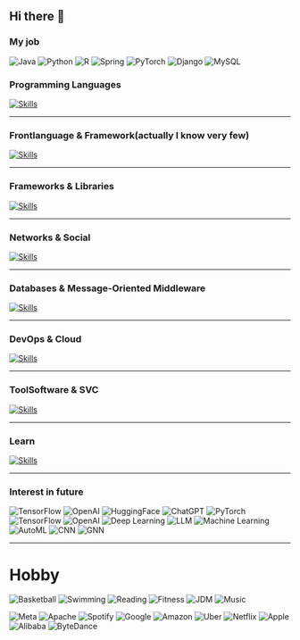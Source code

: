 ## Hi there 👋

<!--
**woodyxin/woodyxin** is a ✨ _special_ ✨ repository because its `README.md` (this file) appears on your GitHub profile.

Here are some ideas to get you started:

- 🔭 I’m currently working on ...
- 🌱 I’m currently learning ...
- 👯 I’m looking to collaborate on ...
- 🤔 I’m looking for help with ...
- 💬 Ask me about ...
- 📫 How to reach me: ...
- 😄 Pronouns: ...
- ⚡ Fun fact: ...
-->



### My job

![Java](https://img.shields.io/badge/Java-007396?style=for-the-badge&logo=java&logoColor=white)
![Python](https://img.shields.io/badge/Python-3776AB?style=for-the-badge&logo=python&logoColor=white)
![R](https://img.shields.io/badge/R-276DC3?style=for-the-badge&logo=r&logoColor=white)
![Spring](https://img.shields.io/badge/Spring-6DB33F?style=for-the-badge&logo=spring&logoColor=white)
![PyTorch](https://img.shields.io/badge/PyTorch-EE4C2C?style=for-the-badge&logo=pytorch&logoColor=white)
![Django](https://img.shields.io/badge/Django-092E20?style=for-the-badge&logo=django&logoColor=white)
![MySQL](https://img.shields.io/badge/MySQL-4479A1?style=for-the-badge&logo=mysql&logoColor=white)


### Programming Languages
[![Skills](https://skillicons.dev/icons?i=java,python,c,r&perline=10)](https://skillicons.dev)

---
### Frontlanguage &  Framework(actually I know very few)
[![Skills](https://skillicons.dev/icons?i=html,js,css,bootstrap,express,flutter,webpack,jquery,nodejs,npm,react,vue&perline=10)](https://skillicons.dev)

---
### Frameworks & Libraries
[![Skills](https://skillicons.dev/icons?i=django,spring,pytorch&perline=10)](https://skillicons.dev)

---
### Networks & Social
[![Skills](https://skillicons.dev/icons?i=linkedin,instagram,github,twitter,gmail,stackoverflow,discord,devto,wordpress,obsidian,notion,mastodon&perline=12)](https://skillicons.dev)

---
### Databases & Message-Oriented Middleware
[![Skills](https://skillicons.dev/icons?i=mysql,mongodb,redis,hibernate,rabbitmq,elasticsearch,kafka&perline=10)](https://skillicons.dev)

---
### DevOps & Cloud
[![Skills](https://skillicons.dev/icons?i=linux,nginx,docker,ubuntu,kubernetes,jenkins,windows,aws,gcp&perline=10)](https://skillicons.dev)

---
### ToolSoftware & SVC
[![Skills](https://skillicons.dev/icons?i=anaconda,vim,maven,git,md,postman,powershell,pycharm,idea,eclipse,vscode,visualstudio,svg,latex,lua,matlab,gitlab,gradle&perline=10)](https://skillicons.dev)

---
### Learn
[![Skills](https://skillicons.dev/icons?i=gcp,ai,opencv,php,perl,pr,redhat,ruby,rust,scala,swift,unity,azul,angular,androidstudio,cs,cpp&perline=10)](https://skillicons.dev)

---
### Interest in future

![TensorFlow](https://img.shields.io/badge/TensorFlow-FF6F00?style=flat&logo=tensorflow&logoColor=white)
![OpenAI](https://img.shields.io/badge/OpenAI-412991?style=flat&logo=openai&logoColor=white)
![HuggingFace](https://img.shields.io/badge/HuggingFace-FFD21F?style=flat&logo=huggingface&logoColor=black)
![ChatGPT](https://img.shields.io/badge/ChatGPT-1A1F36?style=flat&logo=openai&logoColor=white)
![PyTorch](https://img.shields.io/badge/PyTorch-EE4C2C?style=flat&logo=pytorch&logoColor=white)
![TensorFlow](https://img.shields.io/badge/TensorFlow-FF6F00?style=flat&logo=tensorflow&logoColor=white)
![OpenAI](https://img.shields.io/badge/OpenAI-412991?style=flat&logo=openai&logoColor=white)
![Deep Learning](https://img.shields.io/badge/Deep%20Learning-00599C?style=flat&logo=neural&logoColor=white)
![LLM](https://img.shields.io/badge/LLM-0A0A0A?style=flat&logo=openai&logoColor=white)
![Machine Learning](https://img.shields.io/badge/Machine%20Learning-0096D6?style=flat&logo=scikitlearn&logoColor=white)
![AutoML](https://img.shields.io/badge/AutoML-FFA500?style=flat&logo=mlflow&logoColor=white)
![CNN](https://img.shields.io/badge/CNN-Convolutional?style=flat&logo=fastapi&logoColor=white)
![GNN](https://img.shields.io/badge/GNN-Graph%20Neural%20Network?style=flat&logo=networkx&logoColor=white)




---
# Hobby

![Basketball](https://img.shields.io/badge/Basketball-FE5000?style=for-the-badge&logo=nba&logoColor=white)
![Swimming](https://img.shields.io/badge/Swimming-00BFFF?style=for-the-badge&logo=google-fit&logoColor=white)
![Reading](https://img.shields.io/badge/Reading-F4A261?style=for-the-badge&logo=goodreads&logoColor=white)
![Fitness](https://img.shields.io/badge/Fitness-FF4500?style=for-the-badge&logo=fitbit&logoColor=white)
![JDM](https://img.shields.io/badge/JDM-000000?style=for-the-badge&logo=carthrottle&logoColor=white)
![Music](https://img.shields.io/badge/Music-1DB954?style=for-the-badge&logo=spotify&logoColor=white)



![Meta](https://img.shields.io/badge/Meta-1877F2?style=for-the-badge&logo=meta&logoColor=white)
![Apache](https://img.shields.io/badge/Apache-CA0B00?style=for-the-badge&logo=apache&logoColor=white)
![Spotify](https://img.shields.io/badge/Spotify-1DB954?style=for-the-badge&logo=spotify&logoColor=white)
![Google](https://img.shields.io/badge/Google-4285F4?style=for-the-badge&logo=google&logoColor=white)
![Amazon](https://img.shields.io/badge/Amazon-FF9900?style=for-the-badge&logo=amazon&logoColor=white)
![Uber](https://img.shields.io/badge/Uber-000000?style=for-the-badge&logo=uber&logoColor=white)
![Netflix](https://img.shields.io/badge/Netflix-E50914?style=for-the-badge&logo=netflix&logoColor=white)
![Apple](https://img.shields.io/badge/Apple-000000?style=for-the-badge&logo=apple&logoColor=white)
![Alibaba](https://img.shields.io/badge/Alibaba-FF6A00?style=for-the-badge&logo=alibaba&logoColor=white)
![ByteDance](https://img.shields.io/badge/ByteDance-000000?style=for-the-badge&logo=bytedance&logoColor=white)




         
